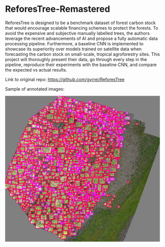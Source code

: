 # ReforesTree-Remastered

ReforesTree is designed to be a benchmark dataset of forest carbon stock that would encourage scalable financing schemes
to protect the forests. To avoid the expensive and subjective manually labelled trees, the authors leverage the recent
advancements of AI and propose a fully automatic data processing pipeline. Furthermore, a baseline CNN is implemented to
showcase its superiority over models trained on satellite data when forecasting the carbon stock on small-scale,
tropical agroforestry sites. This project will thoroughly present their data, go through every step in the pipeline,
reproduce their experiments with the baseline CNN, and compare the expected vs actual results.

Link to original repo: https://github.com/gyrrei/ReforesTree

Sample of annotated images:

![](images/annotated_data/3.png)
